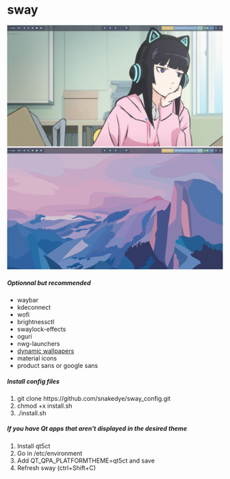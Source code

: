 # sway
![Alt text](screenshot.png?raw=true "Title")
![Alt text](screenshot_alt.png?raw=true "Title")


<h5>Optionnal but recommended</h5>
<ul>
	<li>waybar</li>
	<li>kdeconnect</li>
	<li>wofi</li>
	<li>brightnessctl</li>
	<li>swaylock-effects</li>
	<li>oguri</li>
	<li>nwg-launchers</li>
	<li><a href="https://github.com/adi1090x/dynamic-wallpaper">dynamic wallpapers</a></li>
	<li>material icons</li>
	<li>product sans or google sans</li>
</ul>
<h5>Install config files</h5>
<ol>
	<li>git clone https://github.com/snakedye/sway_config.git</li>
	<li>chmod +x install.sh</li>
	<li>./install.sh</li>
</ol> 
<h5>If you have Qt apps that aren't displayed in the desired theme</h5>
<ol>
	<li>Install qt5ct</li>
	<li>Go in /etc/environment</li>
	<li>Add QT_QPA_PLATFORMTHEME=qt5ct and save</li>
	<li>Refresh sway (ctrl+Shift+C)</li>
</ol>
